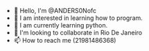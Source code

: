 - 👋 Hello, I'm @ANDERS0Nofc
- 👀 I am interested in learning how to program.
- 🌱 I am currently learning python.
- 💞️ I'm looking to collaborate in Rio De Janeiro
- 📫 How to reach me (21981486368)

<!---
ANDERS0Nofc/ANDERS0Nofc is a ✨ special ✨ repository because its `README.md` (this file) appears on your GitHub profile.
You can click the Preview link to take a look at your changes.
--->
